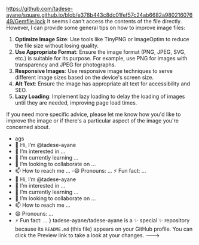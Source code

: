 https://github.com/tadese-ayane/square.github.io/blob/e378b443c8dc01fef57c24ab6682a98021607649/Gemfile.lock
It seems I can't access the contents of the file directly. However, I can provide some general tips on how to improve image files:

1. **Optimize Image Size**: Use tools like TinyPNG or ImageOptim to reduce the file size without losing quality.
2. **Use Appropriate Format**: Ensure the image format (PNG, JPEG, SVG, etc.) is suitable for its purpose. For example, use PNG for images with transparency and JPEG for photographs.
3. **Responsive Images**: Use responsive image techniques to serve different image sizes based on the device's screen size.
4. **Alt Text**: Ensure the image has appropriate alt text for accessibility and SEO.
5. **Lazy Loading**: Implement lazy loading to delay the loading of images until they are needed, improving page load times.

If you need more specific advice, please let me know how you'd like to improve the image or if there's a particular aspect of the image you're concerned about.
  - ags
- 👋 Hi, I’m @tadese-ayane
- 👀 I’m interested in ...
- 🌱 I’m currently learning ...
- 💞️ I’m looking to collaborate on ...
- 📫 How to reach me ...
-😄 Pronouns: ...
⚡ Fun fact: ...
- 👋 Hi, I’m @tadese-ayane
- 👀 I’m interested in ...
- 🌱 I’m currently learning ...
- 💞️ I’m looking to collaborate on ...
- 📫 How to reach me ...
- 😄 Pronouns: ...
- ⚡ Fun fact: ...
}
tadese-ayane/tadese-ayane is a ✨ special ✨ repository because its `README.md` (this file) appears on your GitHub profile.
You can click the Preview link to take a look at your changes.
--->
